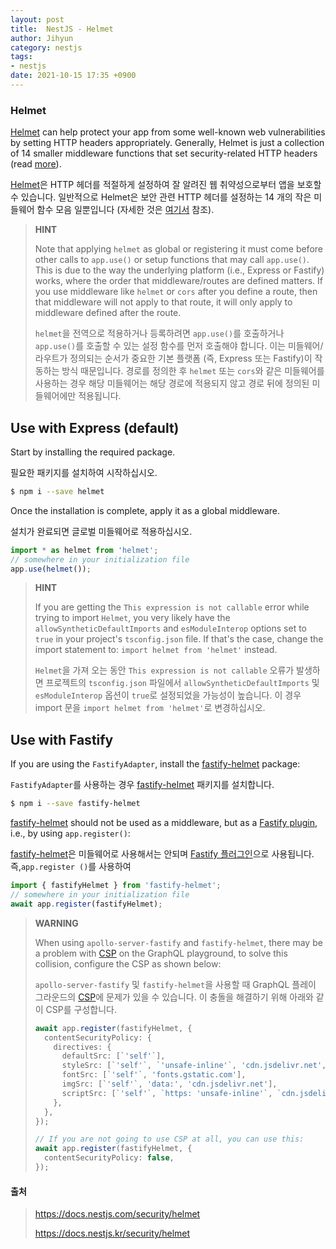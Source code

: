 ```yaml
---
layout: post
title:  NestJS - Helmet
author: Jihyun
category: nestjs
tags:
- nestjs
date: 2021-10-15 17:35 +0900
---
```


### Helmet

[Helmet](https://github.com/helmetjs/helmet) can help protect your app from some well-known web vulnerabilities by setting HTTP headers appropriately. Generally, Helmet is just a collection of 14 smaller middleware functions that set security-related HTTP headers (read [more](https://github.com/helmetjs/helmet#how-it-works)).

[Helmet](https://github.com/helmetjs/helmet)은 HTTP 헤더를 적절하게 설정하여 잘 알려진 웹 취약성으로부터 앱을 보호할 수 있습니다. 일반적으로 Helmet은 보안 관련 HTTP 헤더를 설정하는 14 개의 작은 미들웨어 함수 모음 일뿐입니다 (자세한 것은 [여기서](https://github.com/helmetjs/helmet#how-it-works) 참조).

> **HINT**
>
> Note that applying `helmet` as global or registering it must come before other calls to `app.use()` or setup functions that may call `app.use()`. This is due to the way the underlying platform (i.e., Express or Fastify) works, where the order that middleware/routes are defined matters. If you use middleware like `helmet` or `cors` after you define a route, then that middleware will not apply to that route, it will only apply to middleware defined after the route.
>
> `helmet`을 전역으로 적용하거나 등록하려면 `app.use()`를 호출하거나 `app.use()`를 호출할 수 있는 설정 함수를 먼저 호출해야 합니다. 이는 미들웨어/라우트가 정의되는 순서가 중요한 기본 플랫폼 (즉, Express 또는 Fastify)이 작동하는 방식 때문입니다. 경로를 정의한 후 `helmet` 또는 `cors`와 같은 미들웨어를 사용하는 경우 해당 미들웨어는 해당 경로에 적용되지 않고 경로 뒤에 정의된 미들웨어에만 적용됩니다.



## Use with Express (default)

Start by installing the required package.

필요한 패키지를 설치하여 시작하십시오.

```bash
$ npm i --save helmet
```

Once the installation is complete, apply it as a global middleware.

설치가 완료되면 글로벌 미들웨어로 적용하십시오.

```typescript
import * as helmet from 'helmet';
// somewhere in your initialization file
app.use(helmet());
```

> **HINT**
>
> If you are getting the `This expression is not callable` error while trying to import `Helmet`, you very likely have the `allowSyntheticDefaultImports` and `esModuleInterop` options set to `true` in your project's `tsconfig.json` file. If that's the case, change the import statement to: `import helmet from 'helmet'` instead.
>
> `Helmet`을 가져 오는 동안 `This expression is not callable` 오류가 발생하면 프로젝트의 `tsconfig.json` 파일에서 `allowSyntheticDefaultImports` 및 `esModuleInterop` 옵션이 `true`로 설정되었을 가능성이 높습니다. 이 경우 import 문을 `import helmet from 'helmet'`로 변경하십시오.



## Use with Fastify

If you are using the `FastifyAdapter`, install the [fastify-helmet](https://github.com/fastify/fastify-helmet) package:

`FastifyAdapter`를 사용하는 경우 [fastify-helmet](https://github.com/fastify/fastify-helmet) 패키지를 설치합니다.

```bash
$ npm i --save fastify-helmet
```

[fastify-helmet](https://github.com/fastify/fastify-helmet) should not be used as a middleware, but as a [Fastify plugin](https://www.fastify.io/docs/latest/Plugins/), i.e., by using `app.register()`:

[fastify-helmet](https://github.com/fastify/fastify-helmet)은 미들웨어로 사용해서는 안되며 [Fastify 플러그인](https://www.fastify.io/docs/latest/Plugins/)으로 사용됩니다. 즉,`app.register ()`를 사용하여

```typescript
import { fastifyHelmet } from 'fastify-helmet';
// somewhere in your initialization file
await app.register(fastifyHelmet);
```

> **WARNING**
>
> When using `apollo-server-fastify` and `fastify-helmet`, there may be a problem with [CSP](https://developer.mozilla.org/en-US/docs/Web/HTTP/CSP) on the GraphQL playground, to solve this collision, configure the CSP as shown below:
>
> `apollo-server-fastify` 및 `fastify-helmet`을 사용할 때 GraphQL 플레이 그라운드의 [CSP](https://developer.mozilla.org/en-US/docs/Web/HTTP/CSP)에 문제가 있을 수 있습니다. 이 충돌을 해결하기 위해 아래와 같이 CSP를 구성합니다.
>
> ```typescript
> await app.register(fastifyHelmet, {
>   contentSecurityPolicy: {
>     directives: {
>       defaultSrc: [`'self'`],
>       styleSrc: [`'self'`, `'unsafe-inline'`, 'cdn.jsdelivr.net', 'fonts.googleapis.com'],
>       fontSrc: [`'self'`, 'fonts.gstatic.com'],
>       imgSrc: [`'self'`, 'data:', 'cdn.jsdelivr.net'],
>       scriptSrc: [`'self'`, `https: 'unsafe-inline'`, `cdn.jsdelivr.net`],
>     },
>   },
> });
> 
> // If you are not going to use CSP at all, you can use this:
> await app.register(fastifyHelmet, {
>   contentSecurityPolicy: false,
> });
> ```



#### 출처

> https://docs.nestjs.com/security/helmet
>
> https://docs.nestjs.kr/security/helmet